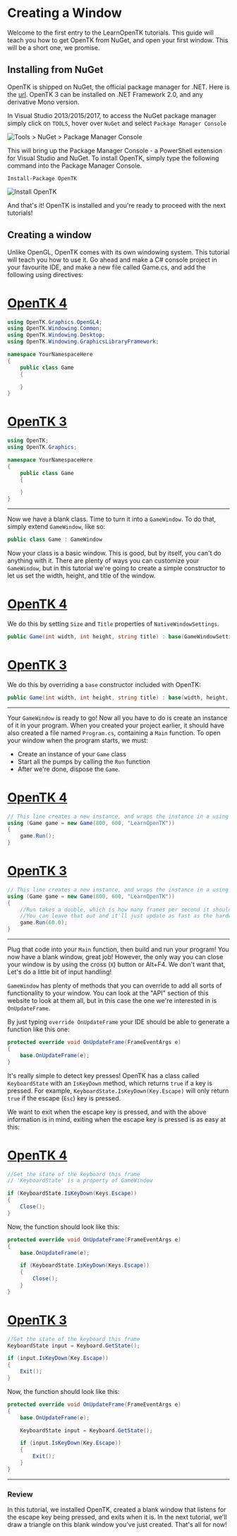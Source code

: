 # Creating a Window

Welcome to the first entry to the LearnOpenTK tutorials. This guide will teach you how to get OpenTK from NuGet, and open your first window. This will be a short one, we promise.

## Installing from NuGet

OpenTK is shipped on NuGet, the official package manager for .NET. Here is the [url](https://nuget.org/packages/OpenTK). OpenTK 3 can be installed on .NET Framework 2.0, and any derivative Mono version.

In Visual Studio 2013/2015/2017, to access the NuGet package manager simply click on `TOOLS`, hover over `NuGet` and select `Package Manager Console`

![Tools > NuGet > Package Manager Console](img/1-dropdown-nuget.png)

This will bring up the Package Manager Console - a PowerShell extension for Visual Studio and NuGet. To install OpenTK, simply type the following command into the Package Manager Console.

```shell
Install-Package OpenTK
```

![Install OpenTK](img/1-nuget-package-manager.png)

And that's it! OpenTK is installed and you're ready to proceed with the next tutorials!

## Creating a window

Unlike OpenGL, OpenTK comes with its own windowing system. This tutorial will teach you how to use it. Go ahead and make a C# console project in your favourite IDE, and make a new file called Game.cs, and add the following using directives:

# [OpenTK 4](#tab/baseclass-opentk4)

```cs
using OpenTK.Graphics.OpenGL4;
using OpenTK.Windowing.Common;
using OpenTK.Windowing.Desktop;
using OpenTK.Windowing.GraphicsLibraryFramework;

namespace YourNamespaceHere
{
    public class Game
    {

    }
}
```

# [OpenTK 3](#tab/baseclass-opentk3)

```cs
using OpenTK;
using OpenTK.Graphics;

namespace YourNamespaceHere
{
    public class Game
    {

    }
}
```

***

Now we have a blank class. Time to turn it into a `GameWindow`. To do that, simply extend `GameWindow`, like so:

```cs
public class Game : GameWindow
```

Now your class is a basic window. This is good, but by itself, you can't do anything with it. There are plenty of ways you can customize your `GameWindow`, but in this tutorial we're going to create a simple constructor to let us set the width, height, and title of the window.

# [OpenTK 4](#tab/gamewindow-ctor-opentk4)

We do this by setting `Size` and `Title` properties of `NativeWindowSettings`.

```cs
public Game(int width, int height, string title) : base(GameWindowSettings.Default, new NativeWindowSettings() { Size = (width, height), Title = title }) { }
```

# [OpenTK 3](#tab/gamewindow-ctor-opentk3)

We do this by overriding a `base` constructor included with OpenTK:

```cs
public Game(int width, int height, string title) : base(width, height, GraphicsMode.Default, title) { }
```

***

Your `GameWindow` is ready to go! Now all you have to do is create an instance of it in your program. When you created your project earlier, it should have also created a file named `Program.cs`, containing a `Main` function. To open your window when the program starts, we must:

- Create an instance of your `Game` class
- Start all the pumps by calling the `Run` function
- After we're done, dispose the `Game`.

# [OpenTK 4](#tab/gamewindow-run-opentk4)

```cs
// This line creates a new instance, and wraps the instance in a using statement so it's automatically disposed once we've exited the block.
using (Game game = new Game(800, 600, "LearnOpenTK"))
{
    game.Run();
}
```

# [OpenTK 3](#tab/gamewindow-run-opentk3)

```cs
// This line creates a new instance, and wraps the instance in a using statement so it's automatically disposed once we've exited the block.
using (Game game = new Game(800, 600, "LearnOpenTK"))
{
    //Run takes a double, which is how many frames per second it should strive to reach.
    //You can leave that out and it'll just update as fast as the hardware will allow it.
    game.Run(60.0);
}
```

***

Plug that code into your `Main` function, then build and run your program! You now have a blank window, great job! However, the only way you can close your window is by using the cross (`X`) button or Alt+F4. We don't want that, Let's do a little bit of input handling!

`GameWindow` has plenty of methods that you can override to add all sorts of functionality to your window. You can look at the "API" section of this website to look at them all, but in this case the one we're interested in is `OnUpdateFrame`.

By just typing `override OnUpdateFrame` your IDE should be able to generate a function like this one:

```cs
protected override void OnUpdateFrame(FrameEventArgs e)
{
    base.OnUpdateFrame(e);
}
```

It's really simple to detect key presses! OpenTK has a class called `KeyboardState` with an `IsKeyDown` method, which returns `true` if a key is pressed. For example, `KeyboardState.IsKeyDown(Key.Escape)` will only return `true` if the escape (`Esc`) key is pressed.

We want to exit when the escape key is pressed, and with the above information is in mind, exiting when the escape key is pressed is as easy at this:

# [OpenTK 4](#tab/keypress-opentk4)

```cs
//Get the state of the keyboard this frame
// 'KeyboardState' is a property of GameWindow

if (KeyboardState.IsKeyDown(Keys.Escape))
{
    Close();
}
```

Now, the function should look like this:

```cs
protected override void OnUpdateFrame(FrameEventArgs e)
{
    base.OnUpdateFrame(e);

    if (KeyboardState.IsKeyDown(Keys.Escape))
    {
        Close();
    }
}
```

# [OpenTK 3](#tab/keypress-opentk3)

```cs
//Get the state of the keyboard this frame
KeyboardState input = Keyboard.GetState();

if (input.IsKeyDown(Key.Escape))
{
    Exit();
}
```

Now, the function should look like this:

```cs
protected override void OnUpdateFrame(FrameEventArgs e)
{
    base.OnUpdateFrame(e);

    KeyboardState input = Keyboard.GetState();

    if (input.IsKeyDown(Key.Escape))
    {
        Exit();
    }
}
```

***

### Review

In this tutorial, we installed OpenTK, created a blank window that listens for the escape key being pressed, and exits when it is. In the next tutorial, we'll draw a triangle on this blank window you've just created. That's all for now!
